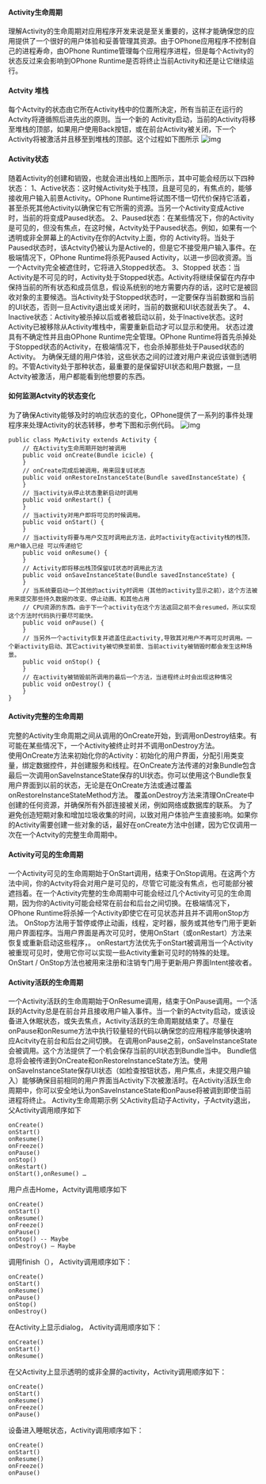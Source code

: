 #### Activity生命周期 
理解Activity的生命周期对应用程序开发来说是至关重要的，这样才能确保您的应用提供了一个很好的用户体验和妥善管理其资源。由于OPhone应用程序不控制自己的进程寿命，由OPhone Runtime管理每个应用程序进程，但是每个Activity的状态反过来会影响到OPhone Runtime是否将终止当前Activity和还是让它继续运行。
#### Actvity 堆栈
每个Actvity的状态由它所在Activity栈中的位置所决定，所有当前正在运行的Actvity将遵循照后进先出的原则。当一个新的 Activity启动，当前的Activity将移至堆栈的顶部，如果用户使用Back按钮，或在前台Activity被关闭，下一个Activity将被激活并且移至到堆栈的顶部。这个过程如下图所示
![img](P)  
#### Activity状态
随着Activity的创建和销毁，也就会进出栈如上图所示，其中可能会经历以下四种状态：
1、Active状态：这时候Activity处于栈顶，且是可见的，有焦点的，能够接收用户输入前景Activity。OPhone Runtime将试图不惜一切代价保持它活着，甚至杀死其他Activity以确保它有它所需的资源。当另一个Activity变成Active时，当前的将变成Paused状态。
2、Paused状态：在某些情况下，你的Activity是可见的，但没有焦点，在这时候，Actvity处于Paused状态。例如，如果有一个透明或非全屏幕上的Activity在你的Actvity上面，你的 Activity将。当处于Paused状态时，该Actvity仍被认为是Active的，但是它不接受用户输入事件。在极端情况下，OPhone Runtime将杀死Paused Activity，以进一步回收资源。当一个Actvity完全被遮住时，它将进入Stopped状态。
3、Stopped 状态：当Activity是不可见的时，Activity处于Stopped状态。Activity将继续保留在内存中保持当前的所有状态和成员信息，假设系统别的地方需要内存的话，这时它是被回收对象的主要候选。当Activity处于Stopped状态时，一定要保存当前数据和当前的UI状态，否则一旦Activity退出或关闭时，当前的数据和UI状态就丢失了。
4、Inactive状态：Activity被杀掉以后或者被启动以前，处于Inactive状态。这时Activity已被移除从Activity堆栈中，需要重新启动才可以显示和使用。
状态过渡具有不确定性并且由OPhone Runtime完全管理。OPhone Runtime将首先杀掉处于Stopped状态的Activity，在极端情况下，也会杀掉那些处于Paused状态的Activity。 
为确保无缝的用户体验，这些状态之间的过渡对用户来说应该做到透明的。不管Activity处于那种状态，最重要的是保留好UI状态和用户数据，一旦Actvity被激活，用户都能看到他想要的东西。
#### 如何监测Actvity的状态变化
为了确保Activity能够及时的响应状态的变化，OPhone提供了一系列的事件处理程序来处理Activity的状态转移，参考下图和示例代码。
![img](P)  
```  
public class MyActivity extends Activity {
	// 在Activity生命周期开始时被调用
	public void onCreate(Bundle icicle) {
	}
	// onCreate完成后被调用，用来回复UI状态
	public void onRestoreInstanceState(Bundle savedInstanceState) {
	}
	// 当activity从停止状态重新启动时调用
	public void onRestart() {
	}
	// 当activity对用户即将可见的时候调用。
	public void onStart() {
	}
	// 当activity将要与用户交互时调用此方法，此时activity在activity栈的栈顶，用户输入已经 可以传递给它
	public void onResume() {
	}
	// Activity即将移出栈顶保留UI状态时调用此方法
	public void onSaveInstanceState(Bundle savedInstanceState) {
	}
	// 当系统要启动一个其他的activity时调用（其他的activity显示之前），这个方法被用来提交那些持久数据的改变、停止动画、和其他占用
	// CPU资源的东西。由于下一个activity在这个方法返回之前不会resumed，所以实现这个方法时代码执行要尽可能快。
	public void onPause() {
	}
	// 当另外一个activity恢复并遮盖住此activity,导致其对用户不再可见时调用。一个新activity启动、其它activity被切换至前景、当前activity被销毁时都会发生这种场景。
	public void onStop() {
	}
	// 在activity被销毁前所调用的最后一个方法，当进程终止时会出现这种情况
	public void onDestroy() {
	}
}
```
#### Activity完整的生命周期
完整的Activity生命周期之间从调用的OnCreate开始，到调用onDestroy结束。有可能在某些情况下，一个Activity被终止时并不调用onDestroy方法。      
使用OnCreate方法来初始化你的Activity：初始化的用户界面，分配引用类变量，绑定数据控件，并创建服务和线程。在OnCreate方法传递的对象Bundle包含最后一次调用onSaveInstanceState保存的UI状态。你可以使用这个Bundle恢复用户界面到以前的状态，无论是在OnCreate方法或通过覆盖onRestoreInstanceStateMethod方法。
覆盖onDestroy方法来清理OnCreate中创建的任何资源，并确保所有外部连接被关闭，例如网络或数据库的联系。
为了避免创造短期对象和增加垃圾收集的时间，以致对用户体验产生直接影响。如果你的Activity需要创建一些对象的话，最好在onCreate方法中创建，因为它仅调用一次在一个Actvity的完整生命周期中。
#### Activity可见的生命周期
一个Activity可见的生命周期始于OnStart调用，结束于OnStop调用。在这两个方法中间，你的Actvity将会对用户是可见的，尽管它可能没有焦点，也可能部分被遮挡着。在一个Activity完整的生命周期中可能会经过几个Activity可见的生命周期，因为你的Activity可能会经常在前台和后台之间切换。在极端情况下，OPhone Runtime将杀掉一个Activity即使它在可见状态并且并不调用onStop方法。
OnStop方法用于暂停或停止动画，线程，定时器，服务或其他专门用于更新用户界面程序。当用户界面是再次可见时，使用OnStart（或onRestart）方法来恢复或重新启动这些程序，。
onRestart方法优先于onStart被调用当一个Activity被重现可见时，使用它你可以实现一些Activity重新可见时的特殊的处理。
OnStart / OnStop方法也被用来注册和注销专门用于更新用户界面Intent接收者。
#### Activity活跃的生命周期
一个Activity活跃的生命周期始于OnResume调用，结束于OnPause调用。一个活跃的Actvity总是在前台并且接收用户输入事件。当一个新的Actvity启动，或该设备进入休眠状态，或失去焦点，Activity活跃的生命周期就结束了。尽量在onPause和onResume方法中执行较量轻的代码以确保您的应用程序能够快速响应Acitvity在前台和后台之间切换。
在调用onPause之前，onSaveInstanceState会被调用。这个方法提供了一个机会保存当前的UI状态到Bundle当中。 Bundle信息将会被传递到OnCreate和onRestoreInstanceState方法。使用onSaveInstanceState保存UI状态（如检查按钮状态，用户焦点，未提交用户输入）能够确保目前相同的用户界面当Activity下次被激活时。在Activity活跃生命周期中，你可以安全地认为onSaveInstanceState和onPause将被调到即使当前进程将终止。
Activity生命周期示例
父Activity启动子Activity，子Actvity退出，父Activity调用顺序如下
```  
onCreate()
onStart()
onResume()
onFreeze()
onPause()
onStop()
onRestart()
onStart(),onResume() …
```
用户点击Home，Actvity调用顺序如下
```  
onCreate()
onStart()
onResume()
onFreeze()
onPause()
onStop() -- Maybe
onDestroy() – Maybe
```
调用finish（）， Activity调用顺序如下：
```  
onCreate()
onStart()
onResume()
onPause()
onStop() 
onDestroy()
```
在Activity上显示dialog， Activity调用顺序如下：
```  
onCreate()
onStart()
onResume()
```
在父Activity上显示透明的或非全屏的activity，Activity调用顺序如下：
```  
onCreate()
onStart()
onResume()
onFreeze()
onPause()
```
设备进入睡眠状态，Activity调用顺序如下：
```  
onCreate()
onStart()
onResume()
onFreeze()
onPause()
```